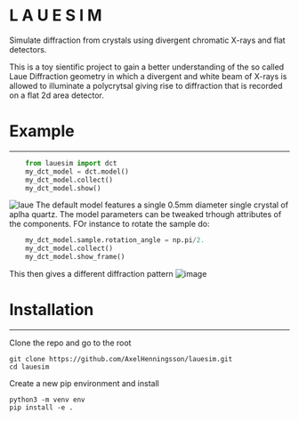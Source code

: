# L A U E S I M
Simulate diffraction from crystals using divergent chromatic X-rays and flat detectors.

This is a toy sientific project to gain a better understanding of the so called Laue Diffraction geometry in which a divergent and white beam of X-rays is allowed to illuminate a polycrytsal giving rise to diffraction that is recorded on a flat 2d area detector.

# Example
----------

```python
    from lauesim import dct
    my_dct_model = dct.model()
    my_dct_model.collect()
    my_dct_model.show()
```
![laue](https://github.com/AxelHenningsson/lauesim/assets/31615210/848a4672-6aac-43f4-90be-758e278ff301)
The default model features a single 0.5mm diameter single crystal of aplha quartz. The model parameters can be tweaked trhough attributes of the components. FOr instance to rotate the sample do:
```python
    my_dct_model.sample.rotation_angle = np.pi/2.
    my_dct_model.collect()
    my_dct_model.show_frame()
```
This then gives a different diffraction pattern
![image](https://github.com/AxelHenningsson/lauesim/assets/31615210/544d8cf3-15cd-4d3b-bc9b-c01ea1522436)


# Installation
----------
Clone the repo and go to the root

    git clone https://github.com/AxelHenningsson/lauesim.git
    cd lauesim

Create a new pip environment and install

    python3 -m venv env
    pip install -e .
